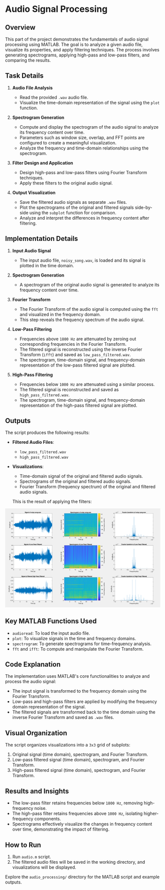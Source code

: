 # Audio Signal Processing

## Overview

This part of the project demonstrates the fundamentals of audio signal processing using MATLAB. The goal is to analyze a given audio file, visualize its properties, and apply filtering techniques. The process involves generating spectrograms, applying high-pass and low-pass filters, and comparing the results.

## Task Details

1. **Audio File Analysis**
   - Read the provided `.wav` audio file.
   - Visualize the time-domain representation of the signal using the `plot` function.

2. **Spectrogram Generation**
   - Compute and display the spectrogram of the audio signal to analyze its frequency content over time.
   - Parameters such as window size, overlap, and FFT points are configured to create a meaningful visualization.
   - Analyze the frequency and time-domain relationships using the spectrogram.

3. **Filter Design and Application**
   - Design high-pass and low-pass filters using Fourier Transform techniques.
   - Apply these filters to the original audio signal.

4. **Output Visualization**
   - Save the filtered audio signals as separate `.wav` files.
   - Plot the spectrograms of the original and filtered signals side-by-side using the `subplot` function for comparison.
   - Analyze and interpret the differences in frequency content after filtering.

## Implementation Details

1. **Input Audio Signal**
   - The input audio file, `noisy_song.wav`, is loaded and its signal is plotted in the time domain.

2. **Spectrogram Generation**
   - A spectrogram of the original audio signal is generated to analyze its frequency content over time.

3. **Fourier Transform**
   - The Fourier Transform of the audio signal is computed using the `fft` and visualized in the frequency domain.
   - This step reveals the frequency spectrum of the audio signal.

4. **Low-Pass Filtering**
   - Frequencies above `1800 Hz` are attenuated by zeroing out corresponding frequencies in the Fourier Transform.
   - The filtered signal is reconstructed using the inverse Fourier Transform (`ifft`) and saved as `low_pass_filtered.wav`.
   - The spectrogram, time-domain signal, and frequency-domain representation of the low-pass filtered signal are plotted.

5. **High-Pass Filtering**
   - Frequencies below `1000 Hz` are attenuated using a similar process.
   - The filtered signal is reconstructed and saved as `high_pass_filtered.wav`.
   - The spectrogram, time-domain signal, and frequency-domain representation of the high-pass filtered signal are plotted.

## Outputs

The script produces the following results:

- **Filtered Audio Files**:
  - `low_pass_filtered.wav`
  - `high_pass_filtered.wav`

- **Visualizations**:
  - Time-domain signal of the original and filtered audio signals.
  - Spectrograms of the original and filtered audio signals.
  - Fourier Transform (frequency spectrum) of the original and filtered audio signals.


  This is the result of applying the filters:
  
![Diagrams](Diagrams.png)

## Key MATLAB Functions Used

- `audioread`: To load the input audio file.
- `plot`: To visualize signals in the time and frequency domains.
- `spectrogram`: To generate spectrograms for time-frequency analysis.
- `fft` and `ifft`: To compute and manipulate the Fourier Transform.

## Code Explanation

The implementation uses MATLAB's core functionalities to analyze and process the audio signal:
- The input signal is transformed to the frequency domain using the Fourier Transform.
- Low-pass and high-pass filters are applied by modifying the frequency domain representation of the signal.
- The filtered signals are transformed back to the time domain using the inverse Fourier Transform and saved as `.wav` files.

## Visual Organization

The script organizes visualizations into a `3x3` grid of subplots:
1. Original signal (time domain), spectrogram, and Fourier Transform.
2. Low-pass filtered signal (time domain), spectrogram, and Fourier Transform.
3. High-pass filtered signal (time domain), spectrogram, and Fourier Transform.

## Results and Insights

- The low-pass filter retains frequencies below `1800 Hz`, removing high-frequency noise.
- The high-pass filter retains frequencies above `1000 Hz`, isolating higher-frequency components.
- Spectrograms effectively visualize the changes in frequency content over time, demonstrating the impact of filtering.

## How to Run

1. Run `audio.m` script.
2. The filtered audio files will be saved in the working directory, and visualizations will be displayed.

Explore the `audio_processing/` directory for the MATLAB script and example outputs.
